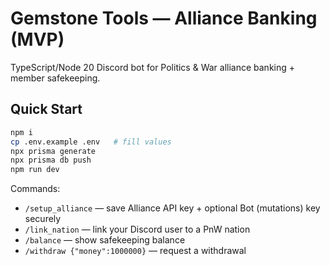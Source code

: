 # Gemstone Tools — Alliance Banking (MVP)

TypeScript/Node 20 Discord bot for Politics & War alliance banking + member safekeeping.

## Quick Start
```bash
npm i
cp .env.example .env   # fill values
npx prisma generate
npx prisma db push
npm run dev
```

Commands:
- `/setup_alliance` — save Alliance API key + optional Bot (mutations) key securely
- `/link_nation` — link your Discord user to a PnW nation
- `/balance` — show safekeeping balance
- `/withdraw {"money":1000000}` — request a withdrawal
